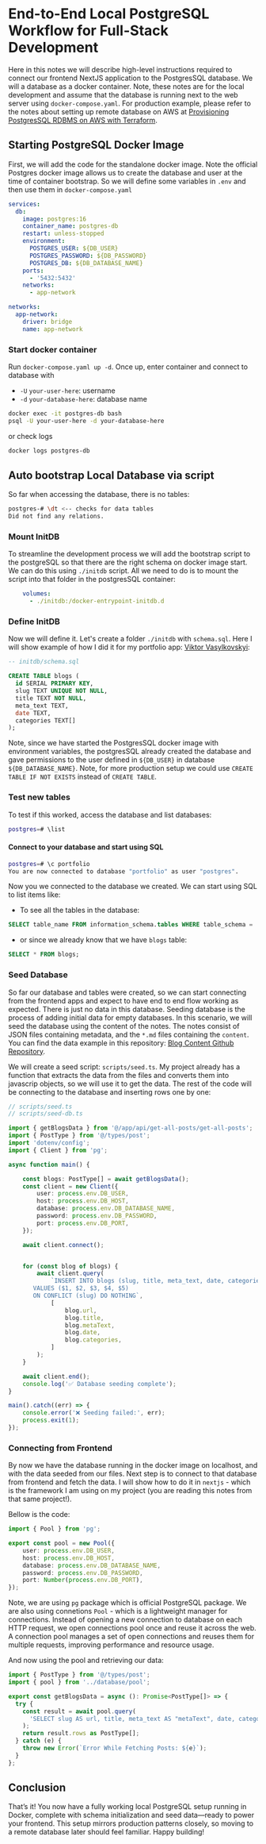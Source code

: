 # End-to-End Local PostgreSQL Workflow for Full-Stack Development

Here in this notes we will describe high-level instructions required to connect our frontend NextJS application to the PostgresSQL database. We will a database as a docker container. Note, these notes are for the local development and assume that the database is running next to the web server using `docker-compose.yaml`. For production example, please refer to the notes about setting up remote database on AWS at [Provisioning PostgresSQL RDBMS on AWS with Terraform](https://www.vvasylkovskyi.com/posts/provisioning-postgresql-on-aws-terraform).

## Starting PostgreSQL Docker Image

First, we will add the code for the standalone docker image. Note the official Postgres docker image allows us to create the database and user at the time of container bootstrap. So we will define some variables in `.env` and then use them in `docker-compose.yaml`


```yml
services:
  db:
    image: postgres:16
    container_name: postgres-db
    restart: unless-stopped
    environment:
      POSTGRES_USER: ${DB_USER}
      POSTGRES_PASSWORD: ${DB_PASSWORD}
      POSTGRES_DB: ${DB_DATABASE_NAME}
    ports:
      - '5432:5432'
    networks:
      - app-network

networks:
  app-network:
    driver: bridge
    name: app-network
```

### Start docker container

Run `docker-compose.yaml up -d`. Once up, enter container and connect to database with 
  - `-U` `your-user-here`: username
  - `-d` `your-database-here`: database name

```sh
docker exec -it postgres-db bash
psql -U your-user-here -d your-database-here
```

or check logs


```sh
docker logs postgres-db
```

## Auto bootstrap Local Database via script

So far when accessing the database, there is no tables: 

```sh
postgres-# \dt <-- checks for data tables
Did not find any relations.
```

### Mount InitDB 

To streamline the development process we will add the bootstrap script to the postgreSQL so that there are the right schema on docker image start. We can do this using `./initdb` script. All we need to do is to mount the script into that folder in the postgresSQL container: 

```yml
    volumes:
      - ./initdb:/docker-entrypoint-initdb.d
```

### Define InitDB

Now we will define it. Let's create a folder `./initdb` with `schema.sql`. Here I will show example of how I did it for my portfolio app: [Viktor Vasylkovskyi](https://www.vvasylkovskyi.com/):

```sql
-- initdb/schema.sql

CREATE TABLE blogs (
  id SERIAL PRIMARY KEY,
  slug TEXT UNIQUE NOT NULL,
  title TEXT NOT NULL,
  meta_text TEXT,
  date TEXT,
  categories TEXT[]
);
```

Note, since we have started the PostgresSQL docker image with environment variables, the postgresSQL already created the database and gave permissions to the user defined in `${DB_USER}` in database `${DB_DATABASE_NAME}`. Note, for more production setup we could use `CREATE TABLE IF NOT EXISTS` instead of `CREATE TABLE`.

### Test new tables 

To test if this worked, access the database and list databases: 

```sh
postgres=# \list
```

#### Connect to your database and start using SQL

```sh
postgres=# \c portfolio
You are now connected to database "portfolio" as user "postgres".
```

Now you we connected to the database we created. We can start using SQL to list items like: 

  - To see all the tables in the database: 

```sql
SELECT table_name FROM information_schema.tables WHERE table_schema = 'database-name';
```

  - or since we already know that we have `blogs` table: 
  
```sql
SELECT * FROM blogs;
```

### Seed Database

So far our database and tables were created, so we can start connecting from the frontend apps and expect to have end to end flow working as expected. There is just no data in this database. Seeding database is the process of adding initial data for empty databases. In this scenario, we will seed the database using the content of the notes. The notes consist of JSON files containing metadata, and the `*.md` files containing the `content`. You can find the data example in this repository: [Blog Content Github Repository](https://github.com/vvasylkovskyi/vvasylkovskyi-portfolio/tree/main/blog-content).

We will create a seed script: `scripts/seed.ts`. My project already has a function that extracts the data from the files and converts them into javascrip objects, so we will use it to get the data. The rest of the code will be connecting to the database and inserting rows one by one: 


```typescript
// scripts/seed.ts
// scripts/seed-db.ts

import { getBlogsData } from '@/app/api/get-all-posts/get-all-posts';
import { PostType } from '@/types/post';
import 'dotenv/config';
import { Client } from 'pg';

async function main() {

    const blogs: PostType[] = await getBlogsData();
    const client = new Client({
        user: process.env.DB_USER,
        host: process.env.DB_HOST,
        database: process.env.DB_DATABASE_NAME,
        password: process.env.DB_PASSWORD,
        port: process.env.DB_PORT,
    });

    await client.connect();


    for (const blog of blogs) {
        await client.query(
            `INSERT INTO blogs (slug, title, meta_text, date, categories)
       VALUES ($1, $2, $3, $4, $5)
       ON CONFLICT (slug) DO NOTHING`,
            [
                blog.url,
                blog.title,
                blog.metaText,
                blog.date,
                blog.categories,
            ]
        );
    }

    await client.end();
    console.log('✅ Database seeding complete');
}

main().catch((err) => {
    console.error('❌ Seeding failed:', err);
    process.exit(1);
});
```

### Connecting from Frontend

By now we have the database running in the docker image on localhost, and with the data seeded from our files. Next step is to connect to that database from frontend and fetch the data. I will show how to do it in `nextjs` - which is the framework I am using on my project (you are reading this notes from that same project!).

Bellow is the code: 

```typescript
import { Pool } from 'pg';

export const pool = new Pool({
    user: process.env.DB_USER,
    host: process.env.DB_HOST,
    database: process.env.DB_DATABASE_NAME,
    password: process.env.DB_PASSWORD,
    port: Number(process.env.DB_PORT),
});
```

Note, we are using `pg` package which is official PostgreSQL package. We are also using connetions `Pool` - which is a lightweight manager for connections. Instead of opening a new connection to database on each HTTP request, we open connections pool once and reuse it across the web. A connection pool manages a set of open connections and reuses them for multiple requests, improving performance and resource usage. 

And now using the pool and retrieving our data: 

```typescript
import { PostType } from '@/types/post';
import { pool } from '../database/pool';

export const getBlogsData = async (): Promise<PostType[]> => {
  try {
    const result = await pool.query(
      'SELECT slug AS url, title, meta_text AS "metaText", date, categories FROM blogs'
    );
    return result.rows as PostType[];
  } catch (e) {
    throw new Error(`Error While Fetching Posts: ${e}`);
  }
};
```

## Conclusion

That’s it! You now have a fully working local PostgreSQL setup running in Docker, complete with schema initialization and seed data—ready to power your frontend. This setup mirrors production patterns closely, so moving to a remote database later should feel familiar. Happy building!